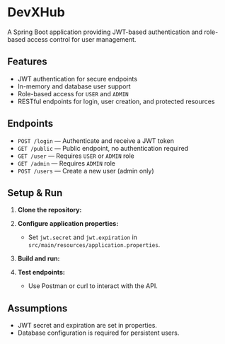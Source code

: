 # DevXHub

A Spring Boot application providing JWT-based authentication and role-based access control for user management.

## Features

- JWT authentication for secure endpoints
- In-memory and database user support
- Role-based access for `USER` and `ADMIN`
- RESTful endpoints for login, user creation, and protected resources

## Endpoints

- `POST /login` — Authenticate and receive a JWT token
- `GET /public` — Public endpoint, no authentication required
- `GET /user` — Requires `USER` or `ADMIN` role
- `GET /admin` — Requires `ADMIN` role
- `POST /users` — Create a new user (admin only)

## Setup & Run

1. **Clone the repository:**
2. **Configure application properties:**
   - Set `jwt.secret` and `jwt.expiration` in `src/main/resources/application.properties`.

3. **Build and run:**
4. **Test endpoints:**
   - Use Postman or curl to interact with the API.

## Assumptions

- JWT secret and expiration are set in properties.
- Database configuration is required for persistent users.
